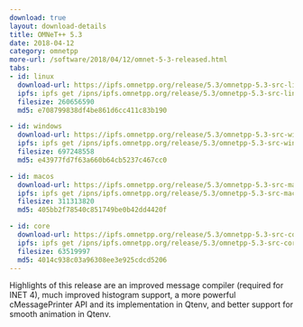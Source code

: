 ```yaml
---
download: true
layout: download-details
title: OMNeT++ 5.3
date: 2018-04-12
category: omnetpp
more-url: /software/2018/04/12/omnet-5-3-released.html
tabs:
- id: linux
  download-url: https://ipfs.omnetpp.org/release/5.3/omnetpp-5.3-src-linux.tgz
  ipfs: ipfs get /ipns/ipfs.omnetpp.org/release/5.3/omnetpp-5.3-src-linux.tgz
  filesize: 260656590
  md5: e708799838df4be861d6cc411c83b190

- id: windows
  download-url: https://ipfs.omnetpp.org/release/5.3/omnetpp-5.3-src-windows.zip
  ipfs: ipfs get /ipns/ipfs.omnetpp.org/release/5.3/omnetpp-5.3-src-windows.zip
  filesize: 697248558
  md5: e43977fd7f63a660b64cb5237c467cc0

- id: macos
  download-url: https://ipfs.omnetpp.org/release/5.3/omnetpp-5.3-src-macosx.tgz
  ipfs: ipfs get /ipns/ipfs.omnetpp.org/release/5.3/omnetpp-5.3-src-macosx.tgz
  filesize: 311313820
  md5: 405bb2f78540c851749be0b42dd4420f

- id: core
  download-url: https://ipfs.omnetpp.org/release/5.3/omnetpp-5.3-src-core.tgz
  ipfs: ipfs get /ipns/ipfs.omnetpp.org/release/5.3/omnetpp-5.3-src-core.tgz
  filesize: 63519997
  md5: 4014c938c03a96308ee3e925cdcd5206
---
```


Highlights of this release are an improved message compiler (required for INET 4), much improved histogram support, a more powerful cMessagePrinter API and its implementation in Qtenv, and better support for smooth animation in Qtenv.
